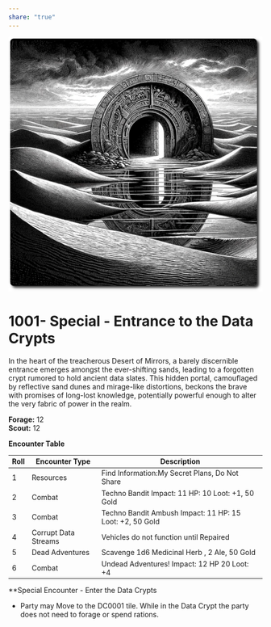 ```yaml
---
share: "true"
---
```


![data-crypts](../data-crypts.png)  
  
# 1001- Special - Entrance to the Data Crypts  
  
In the heart of the treacherous Desert of Mirrors, a barely discernible entrance emerges amongst the ever-shifting sands, leading to a forgotten crypt rumored to hold ancient data slates. This hidden portal, camouflaged by reflective sand dunes and mirage-like distortions, beckons the brave with promises of long-lost knowledge, potentially powerful enough to alter the very fabric of power in the realm.  
  
**Forage:** 12  
**Scout:** 12  
  
**Encounter Table**  
  
| Roll | Encounter Type | Description |  
| ---- | ---- | ---- |  
| 1 | Resources | Find Information:My Secret Plans, Do Not Share |  
| 2 | Combat | Techno Bandit Impact: 11 HP: 10 Loot: +1, 50 Gold |  
| 3 | Combat | Techno Bandit Ambush Impact: 11 HP: 15 Loot: +2, 50 Gold |  
| 4 | Corrupt Data Streams | Vehicles do not function until Repaired |  
| 5 | Dead Adventures | Scavenge 1d6 Medicinal Herb , 2 Ale, 50 Gold |  
| 6 | Combat | Undead Adventures! Impact: 12 HP 20 Loot: +4 |  
  
**Special Encounter - Enter the Data Crypts  
  
- Party may Move to the DC0001 tile. While in the Data Crypt the party does not need to forage or spend rations.